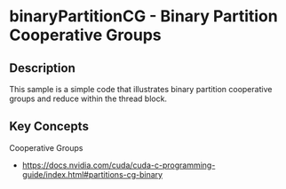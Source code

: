 # binaryPartitionCG - Binary Partition Cooperative Groups

## Description

This sample is a simple code that illustrates binary partition cooperative groups and reduce within the thread block.

## Key Concepts

Cooperative Groups

* https://docs.nvidia.com/cuda/cuda-c-programming-guide/index.html#partitions-cg-binary